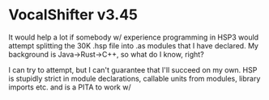 # VocalShifter v3.45

It would help a lot if somebody w/ experience programming in HSP3 would attempt splitting the 30K .hsp file into .as modules that I have declared. My background is Java->Rust->C++, so what do I know, right?

I can try to attempt, but I can't guarantee that I'll succeed on my own. HSP is stupidly strict in module declarations, callable units from modules, library imports etc. and is a PITA to work w/
